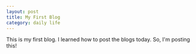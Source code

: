 ```yaml
---
layout: post
title: My First Blog
category: daily life
---
```


This is my first blog. I learned how to post the blogs today. So, I'm posting this!
